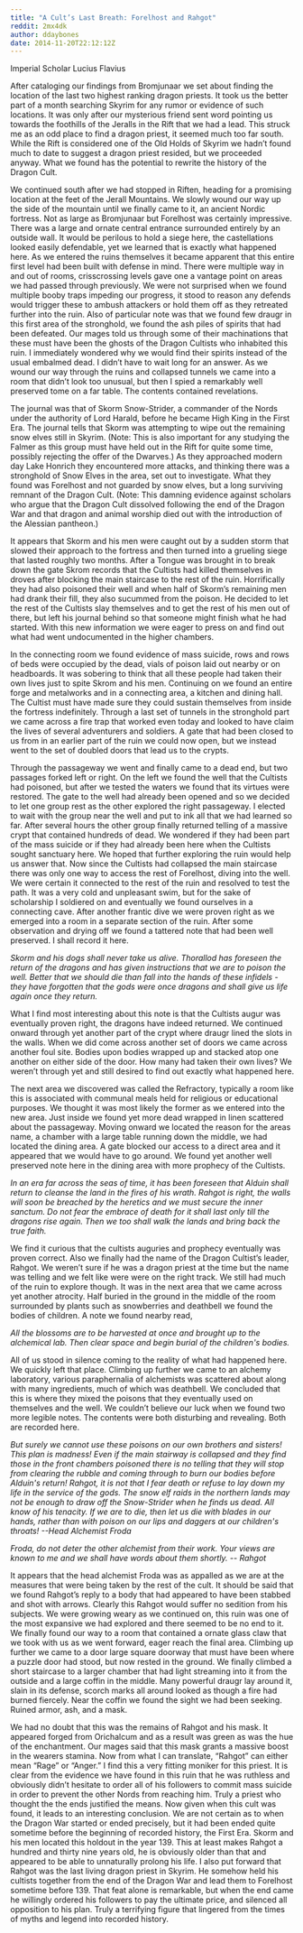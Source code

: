 ```yaml
---
title: "A Cult’s Last Breath: Forelhost and Rahgot"
reddit: 2mx4dk
author: ddaybones
date: 2014-11-20T22:12:12Z
---
```


Imperial Scholar Lucius Flavius

After cataloging our findings from Bromjunaar we set about finding the location of the last two highest ranking dragon priests. It took us the better part of a month searching Skyrim for any rumor or evidence of such locations. It was only after our mysterious friend sent word pointing us towards the foothills of the Jeralls in the Rift that we had a lead. This struck me as an odd place to find a dragon priest, it seemed much too far south. While the Rift is considered one of the Old Holds of Skyrim we hadn’t found much to date to suggest a dragon priest resided, but we proceeded anyway. What we found has the potential to rewrite the history of the Dragon Cult.

We continued south after we had stopped in Riften, heading for a promising location at the feet of the Jerall Mountains. We slowly wound our way up the side of the mountain until we finally came to it, an ancient Nordic fortress. Not as large as Bromjunaar but Forelhost was certainly impressive. There was a large and ornate central entrance surrounded entirely by an outside wall. It would be perilous to hold a siege here, the castellations looked easily defendable, yet we learned that is exactly what happened here. As we entered the ruins themselves it became apparent that this entire first level had been built with defense in mind. There were multiple way in and out of rooms, crisscrossing levels gave one a vantage point on areas we had passed through previously. We were not surprised when we found multiple booby traps impeding our progress, it stood to reason any defends would trigger these to ambush attackers or hold them off as they retreated further into the ruin. Also of particular note was that we found few draugr in this first area of the stronghold, we found the ash piles of spirits that had been defeated. Our mages told us through some of their machinations that these must have been the ghosts of the Dragon Cultists who inhabited this ruin. I immediately wondered why we would find their spirits instead of the usual embalmed dead. I didn’t have to wait long for an answer. As we wound our way through the ruins and collapsed tunnels we came into a room that didn’t look too unusual, but then I spied a remarkably well preserved tome on a far table. The contents contained revelations. 

The journal was that of Skorm Snow-Strider, a commander of the Nords under the authority of Lord Harald, before he became High King in the First Era. The journal tells that Skorm was attempting to wipe out the remaining snow elves still in Skyrim. (Note: This is also important for any studying the Falmer as this group must have held out in the Rift for quite some time, possibly rejecting the offer of the Dwarves.) As they approached modern day Lake Honrich they encountered more attacks, and thinking there was a stronghold of Snow Elves in the area, set out to investigate. What they found was Forelhost and not guarded by snow elves, but a long surviving remnant of the Dragon Cult. (Note: This damning evidence against scholars who argue that the Dragon Cult dissolved following the end of the Dragon War and that dragon and animal worship died out with the introduction of the Alessian pantheon.) 

It appears that Skorm and his men were caught out by a sudden storm that slowed their approach to the fortress and then turned into a grueling siege that lasted roughly two months. After a Tongue was brought in to break down the gate Skrom records that the Cultists had killed themselves in droves after blocking the main staircase to the rest of the ruin. Horrifically they had also poisoned their well and when half of Skorm’s remaining men had drank their fill, they also sucummed from the poison. He decided to let the rest of the Cultists slay themselves and to get the rest of his men out of there, but left his journal behind so that someone might finish what he had started. With this new information we were eager to press on and find out what had went undocumented in the higher chambers. 

In the connecting room we found evidence of mass suicide, rows and rows of beds were occupied by the dead, vials of poison laid out nearby or on headboards. It was sobering to think that all these people had taken their own lives just to spite Skrom and his men. Continuing on we found an entire forge and metalworks and in a connecting area, a kitchen and dining hall. The Cultist must have made sure they could sustain themselves from inside the fortress indefinitely. Through a last set of tunnels in the stronghold part we came across a fire trap that worked even today and looked to have claim the lives of several adventurers and soldiers. A gate that had been closed to us from in an earlier part of the ruin we could now open, but we instead went to the set of doubled doors that lead us to the crypts.

Through the passageway we went and finally came to a dead end, but two passages forked left or right. On the left we found the well that the Cultists had poisoned, but after we tested the waters we found that its virtues were restored. The gate to the well had already been opened and so we decided to let one group rest as the other explored the right passageway. I elected to wait with the group near the well and put to ink all that we had learned so far. After several hours the other group finally returned telling of a massive crypt that contained hundreds of dead. We wondered if they had been part of the mass suicide or if they had already been here when the Cultists sought sanctuary here. We hoped that further exploring the ruin would help us answer that. Now since the Cultists had collapsed the main staircase there was only one way to access the rest of Forelhost, diving into the well. We were certain it connected to the rest of the ruin and resolved to test the path. It was a very cold and unpleasant swim, but for the sake of scholarship I soldiered on and eventually we found ourselves in a connecting cave. After another frantic dive we were proven right as we emerged into a room in a separate section of the ruin. After some observation and drying off we found a tattered note that had been well preserved. I shall record it here.

*Skorm and his dogs shall never take us alive. Thorallod has foreseen the return of the dragons and has given instructions that we are to poison the well. Better that we should die than fall into the hands of these infidels - they have forgotten that the gods were once dragons and shall give us life again once they return.*

What I find most interesting about this note is that the Cultists augur was eventually proven right, the dragons have indeed returned. We continued onward through yet another part of the crypt where draugr lined the slots in the walls. When we did come across another set of doors we came across another foul site. Bodies upon bodies wrapped up and stacked atop one another on either side of the door. How many had taken their own lives? We weren’t through yet and still desired to find out exactly what happened here. 

The next area we discovered was called the Refractory, typically a room like this is associated with communal meals held for religious or educational purposes. We thought it was most likely the former as we entered into the new area. Just inside we found yet more dead wrapped in linen scattered about the passageway. Moving onward we located the reason for the areas name, a chamber with a large table running down the middle, we had located the dining area. A gate blocked our access to a direct area and it appeared that we would have to go around. We found yet another well preserved note here in the dining area with more prophecy of the Cultists.

*In an era far across the seas of time, it has been foreseen that Alduin shall return to cleanse the land in the fires of his wrath. Rahgot is right, the walls will soon be breached by the heretics and we must secure the inner sanctum. Do not fear the embrace of death for it shall last only till the dragons rise again. Then we too shall walk the lands and bring back the true faith.*

We find it curious that the cultists auguries and prophecy eventually was proven correct. Also we finally had the name of the Dragon Cultist’s leader, Rahgot. We weren’t sure if he was a dragon priest at the time but the name was telling and we felt like were were on the right track. We still had much of the ruin to explore though. It was in the next area that we came across yet another atrocity. Half buried in the ground in the middle of the room surrounded by plants such as snowberries and deathbell we found the bodies of children. A note we found nearby read, 

*All the blossoms are to be harvested at once and brought up to the alchemical lab. Then clear space and begin burial of the children's bodies.*

All of us stood in silence coming to the reality of what had happened here. We quickly left that place. Climbing up further we came to an alchemy laboratory, various paraphernalia of alchemists was scattered about along with many ingredients, much of which was deathbell. We concluded that this is where they mixed the poisons that they eventually used on themselves and the well. We couldn’t believe our luck when we found two more legible notes. The contents were both disturbing and revealing. Both are recorded here. 

*But surely we cannot use these poisons on our own brothers and sisters! This plan is madness! Even if the main stairway is collapsed and they find those in the front chambers poisoned there is no telling that they will stop from clearing the rubble and coming through to burn our bodies before Alduin's return! Rahgot, it is not that I fear death or refuse to lay down my life in the service of the gods. The snow elf raids in the northern lands may not be enough to draw off the Snow-Strider when he finds us dead. All know of his tenacity. If we are to die, then let us die with blades in our hands, rather than with poison on our lips and daggers at our children's throats! --Head Alchemist Froda*

*Froda, do not deter the other alchemist from their work. Your views are known to me and we shall have words about them shortly. -- Rahgot*

It appears that the head alchemist Froda was as appalled as we are at the measures that were being taken by the rest of the cult. It should be said that we found Rahgot’s reply to a body that had appeared to have been stabbed and shot with arrows. Clearly this Rahgot would suffer no sedition from his subjects. We were growing weary as we continued on, this ruin was one of the most expansive we had explored and there seemed to be no end to it. We finally found our way to a room that contained a ornate glass claw that we took with us as we went forward, eager reach the final area. Climbing up further we came to a door large square doorway that must have been where a puzzle door had stood, but now rested in the ground. We finally climbed a short staircase to a larger chamber that had light streaming into it from the outside and a large coffin in the middle. Many powerful draugr lay around it, slain in its defense, scorch marks all around looked as though a fire had burned fiercely. Near the coffin we found the sight we had been seeking. Ruined armor, ash, and a mask. 

We had no doubt that this was the remains of Rahgot and his mask. It appeared forged from Orichalcum and as a result was green as was the hue of the enchantment. Our mages said that this mask grants a massive boost in the wearers stamina. Now from what I can translate, “Rahgot” can either mean “Rage” or “Anger.” I find this a very fitting moniker for this priest. It is clear from the evidence we have found in this ruin that he was ruthless and obviously didn’t hesitate to order all of his followers to commit mass suicide in order to prevent the other Nords from reaching him. Truly a priest who thought the the ends justified the means. Now given when this cult was found, it leads to an interesting conclusion. We are not certain as to when the Dragon War started or ended precisely, but it had been ended quite sometime before the beginning of recorded history, the First Era. Skorm and his men located this holdout in the year 139. This at least makes Rahgot a hundred and thirty nine years old, he is obviously older than that and appeared to be able to unnaturally prolong his life. I also put forward that Rahgot was the last living dragon priest in Skyrim. He somehow held his cultists together from the end of the Dragon War and lead them to Forelhost sometime before 139. That feat alone is remarkable, but when the end came he willingly ordered his followers to pay the ultimate price, and silenced all opposition to his plan. Truly a terrifying figure that lingered from the times of myths and legend into recorded history.
